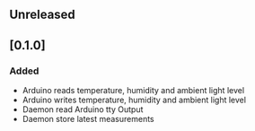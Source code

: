 ## Unreleased

## [0.1.0]

### Added
- Arduino reads temperature, humidity and ambient light level
- Arduino writes temperature, humidity and ambient light level
- Daemon read Arduino tty Output
- Daemon store latest measurements